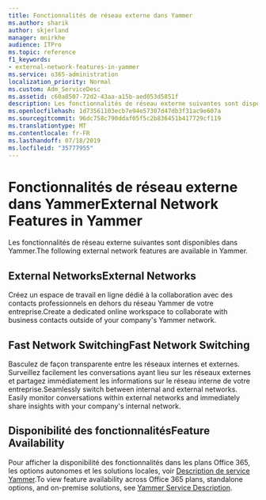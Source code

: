 ```yaml
---
title: Fonctionnalités de réseau externe dans Yammer
ms.author: sharik
author: skjerland
manager: mnirkhe
audience: ITPro
ms.topic: reference
f1_keywords:
- external-network-features-in-yammer
ms.service: o365-administration
localization_priority: Normal
ms.custom: Adm_ServiceDesc
ms.assetid: c60a8507-72d2-43aa-a15b-aed053d5851f
description: Les fonctionnalités de réseau externe suivantes sont disponibles dans Yammer.
ms.openlocfilehash: 1d73561103ecb7e94e57307d47db3f31ac9e607a
ms.sourcegitcommit: 96dc758c790ddaf05f5c2b836451b417729cf119
ms.translationtype: MT
ms.contentlocale: fr-FR
ms.lasthandoff: 07/18/2019
ms.locfileid: "35777955"
---
```

# <a name="external-network-features-in-yammer"></a><span data-ttu-id="5bc94-103">Fonctionnalités de réseau externe dans Yammer</span><span class="sxs-lookup"><span data-stu-id="5bc94-103">External Network Features in Yammer</span></span>

<span data-ttu-id="5bc94-104">Les fonctionnalités de réseau externe suivantes sont disponibles dans Yammer.</span><span class="sxs-lookup"><span data-stu-id="5bc94-104">The following external network features are available in Yammer.</span></span>
  
## <a name="external-networks"></a><span data-ttu-id="5bc94-105">External Networks</span><span class="sxs-lookup"><span data-stu-id="5bc94-105">External Networks</span></span>
<span data-ttu-id="5bc94-106"><a name="bkmk_ExternalNetworks"> </a></span><span class="sxs-lookup"><span data-stu-id="5bc94-106"></span></span>

<span data-ttu-id="5bc94-107">Créez un espace de travail en ligne dédié à la collaboration avec des contacts professionnels en dehors du réseau Yammer de votre entreprise.</span><span class="sxs-lookup"><span data-stu-id="5bc94-107">Create a dedicated online workspace to collaborate with business contacts outside of your company's Yammer network.</span></span>
  
## <a name="fast-network-switching"></a><span data-ttu-id="5bc94-108">Fast Network Switching</span><span class="sxs-lookup"><span data-stu-id="5bc94-108">Fast Network Switching</span></span>
<span data-ttu-id="5bc94-109"><a name="bkmk_FastNetworkSwitching"> </a></span><span class="sxs-lookup"><span data-stu-id="5bc94-109"></span></span>

<span data-ttu-id="5bc94-p101">Basculez de façon transparente entre les réseaux internes et externes. Surveillez facilement les conversations ayant lieu sur les réseaux externes et partagez immédiatement les informations sur le réseau interne de votre entreprise.</span><span class="sxs-lookup"><span data-stu-id="5bc94-p101">Seamlessly switch between internal and external networks. Easily monitor conversations within external networks and immediately share insights with your company's internal network.</span></span>
  
## <a name="feature-availability"></a><span data-ttu-id="5bc94-112">Disponibilité des fonctionnalités</span><span class="sxs-lookup"><span data-stu-id="5bc94-112">Feature Availability</span></span>
<span data-ttu-id="5bc94-113"><a name="bkmk_FastNetworkSwitching"> </a></span><span class="sxs-lookup"><span data-stu-id="5bc94-113"></span></span>

<span data-ttu-id="5bc94-114">Pour afficher la disponibilité des fonctionnalités dans les plans Office 365, les options autonomes et les solutions locales, voir [Description de service Yammer](yammer-service-description.md).</span><span class="sxs-lookup"><span data-stu-id="5bc94-114">To view feature availability across Office 365 plans, standalone options, and on-premise solutions, see [Yammer Service Description](yammer-service-description.md).</span></span>